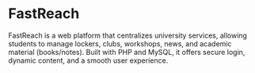 # FastReach
FastReach is a web platform that centralizes university services, allowing students to manage lockers, clubs, workshops, news, and academic material (books/notes). Built with PHP and MySQL, it offers secure login, dynamic content, and a smooth user experience.

